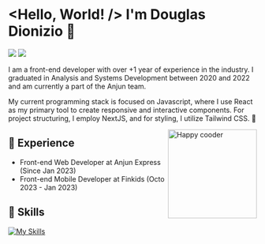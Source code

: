 # <Hello, World! /> I'm Douglas Dionizio 👋
<a href="https://www.linkedin.com/in/douglasdionizio/"><img src="https://img.shields.io/badge/LinkedIn-0077B5?style=for-the-badge&logo=linkedin&logoColor=white"/></a> <a href="mailto:dionizio.dev@gmail.com"><img src="https://img.shields.io/badge/Gmail-D14836?style=for-the-badge&logo=gmail&logoColor=white"/></a>


I am a front-end developer with over +1 year of experience in the industry. I graduated in Analysis and Systems Development between 2020 and 2022 and am currently a part of the Anjun team.

My current programming stack is focused on Javascript, where I use React as my primary tool to create responsive and interactive components. For project structuring, I employ NextJS, and for styling, I utilize Tailwind CSS. :speech_balloon:

<div>
<img src="https://github.com/Anmol-Baranwal/Cool-GIFs-For-GitHub/assets/74038190/3b4607a1-1cc6-41f1-926f-892ae880e7a5" widht="180px" height="180px" align="right" alt="Happy cooder" />
</div>

## :briefcase: Experience

* Front-end Web Developer at Anjun Express (Since Jan 2023)
* Front-end Mobile Developer at Finkids (Octo 2023 - Jan 2023)

 ## :wrench: Skills
[![My Skills](https://skillicons.dev/icons?i=html,css,ts,react,tailwind,nextjs,figma,vscode,git,postman)](https://skillicons.dev)
 

 
